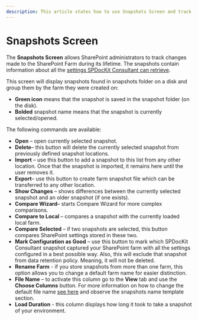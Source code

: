 ```yaml
---
description: This article states how to use Snapshots Screen and track changes made to your SharePoint farm during its lifetime.
---
```


# Snapshots Screen

The **Snapshots Screen** allows SharePoint administrators to track changes made to the SharePoint Farm during its lifetime. The snapshots contain information about all the [settings SPDocKit Consultant can retrieve](../how-to/create-snapshot.md).

This screen will display snapshots found in snapshots folder on a disk and group them by the farm they were created on:

* **Green icon** means that the snapshot is saved in the snapshot folder \(on the disk\).
* **Bolded** snapshot name means that the snapshot is currently selected/opened. 

The following commands are available:

* **Open** – open currently selected snapshot.
* **Delete**– this button will delete the currently selected snapshot from previously defined snapshot locations.
* **Import** – use this button to add a snapshot to this list from any other location. Once that the snapshot is imported, it remains here until the user removes it.
* **Export**– use this button to create farm snapshot file which can be transferred to any other location. 
* **Show Changes** – shows differences between the currently selected snapshot and an older snapshot \(if one exists\).
* **Compare Wizard**– starts Compare Wizard for more complex comparisons.
* **Compare to Local** – compares a snapshot with the currently loaded local farm.
* **Compare Selected**  – if two snapshots are selected, this button compares SharePoint settings stored in these two.
* **Mark Configuration as Good** – use this button to mark which SPDocKit Consultant snapshot captured your SharePoint farm with all the settings configured in a best possible way. Also, this will exclude that snapshot from data retention policy. Meaning, it will not be deleted.
* **Rename Farm** - if you store snapshots from more than one farm, this option allows you to change a default farm name for easier distinction. 
* **File Name** – to activate this column go to the **View** tab and use the **Choose Columns** button. For more information on how to change the default file name [see here](backstage-screen/options-wizard.md#compare) and observe the snapshots name template section.
* **Load Duration** - this column displays how long it took to take a snapshot of your environment.


